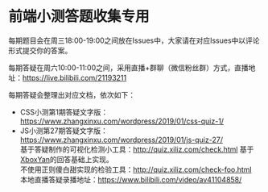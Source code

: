 # 前端小测答题收集专用

每期题目会在周三18:00-19:00之间放在Issues中，大家请在对应Issues中以评论形式提交你的答案。

每期答疑在周六10:00-11:00之间，采用直播+群聊（微信粉丝群）方式，直播地址：https://live.bilibili.com/21193211

每期答疑会整理出对应文档，依次如下：

* CSS小测第1期答疑文字版：https://www.zhangxinxu.com/wordpress/2019/01/css-quiz-1/
* JS小测第27期答疑文字版：https://www.zhangxinxu.com/wordpress/2019/01/js-quiz-27/ <br>
  基于答疑制作的可视化检测小工具：http://quiz.xiliz.com/check.html  基于<a href="https://github.com/zhangxinxu/quiz/issues/3#issuecomment-455041769">XboxYan</a>的回答基础上实现。<br>
  不使用正则傻白甜实现的检验工具：http://quiz.xiliz.com/check-foo.html <br>
  本地直播答疑录播地址：https://www.bilibili.com/video/av41104858/ <br>
